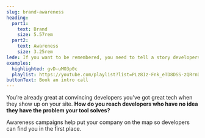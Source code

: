 ```yaml
---
slug: brand-awareness
heading:
  part1:
    text: Brand
    size: 5.57rem
  part2:
    text: Awareness
    size: 3.25rem
lede: If you want to be remembered, you need to tell a story developers can feel.
examples:
  highlighted: gvD-uMO3p0c
  playlist: https://youtube.com/playlist?list=PLz8Iz-Fnk_eTD8DSS-zQRrnD8kBpTDM5K&si=s636mfRuPSwOLA7T
buttonText: Book an intro call
---
```


You’re already great at convincing developers you’ve got great tech when they show up on your site. **How do you reach developers who have no idea they have the problem your tool solves?**

Awareness campaigns help put your company on the map so developers can find you in the first place.
